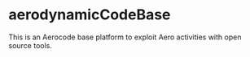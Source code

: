 # aerodynamicCodeBase
This is an Aerocode base platform to exploit Aero activities with open source tools.

